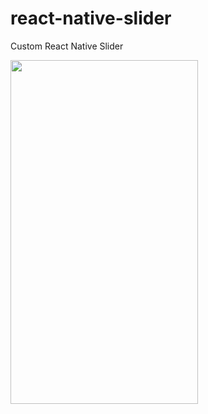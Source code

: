 # react-native-slider

Custom React Native Slider

<img src="https://i.stack.imgur.com/5lTrG.gif" width="300" height="550" />
